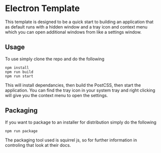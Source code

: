 # Electron Template

This template is designed to be a quick start to building an application that as default runs
with a hidden window and a tray icon and context menu which you can open additional windows from
like a settings window.

## Usage

To use simply clone the repo and do the following

```
npm install
npm run build
npm run start
```

This will install dependancies, then build the PostCSS, then start the application. You can find
the tray icon in your system tray and right clicking will give you the context menu to open the 
settings.

## Packaging

If you want to package to an installer for distribution simply do the following

```
npm run package
```

The packaging tool used is squirrel js, so for further information in controling that look at their docs.